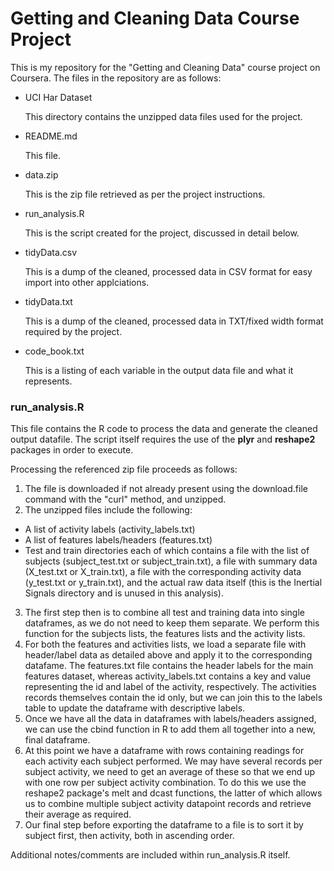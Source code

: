 
Getting and Cleaning Data Course Project
============================================


This is my repository for the "Getting and Cleaning Data" course project on Coursera. The files in the repository are as follows:



* UCI Har Dataset

    This directory contains the unzipped data files used for the project.
    
* README.md

    This file.
    
* data.zip

    This is the zip file retrieved as per the project instructions.
    
* run_analysis.R

    This is the script created for the project, discussed in detail below.
    
* tidyData.csv

    This is a dump of the cleaned, processed data in CSV format for easy import into other applciations.
    
* tidyData.txt

    This is a dump of the cleaned, processed data in TXT/fixed width format required by the project.
    
* code_book.txt

  This is a listing of each variable in the output data file and what it represents.
  
  
### run_analysis.R

This file contains the R code to process the data and generate the cleaned output datafile.
The script itself requires the use of the **plyr** and **reshape2** packages in order to execute.

Processing the referenced zip file proceeds as follows:

1. The file is downloaded if not already present using the download.file command with the "curl" method, and unzipped.
2. The unzipped files include the following:
  * A list of activity labels (activity_labels.txt)
  * A list of features labels/headers (features.txt)
  * Test and train directories each of which contains a file with the list of subjects (subject_test.txt or subject_train.txt), a file with summary data (X_test.txt or X_train.txt), a file with the corresponding activity data (y_test.txt or y_train.txt), and the actual raw data itself (this is the Inertial Signals directory and is unused in this analysis).
3. The first step then is to combine all test and training data into single dataframes, as we do not need to keep them separate. We perform this function for the subjects lists, the features lists and the activity lists. 
4. For both the features and activities lists, we load a separate file with header/label data as detailed above and apply it to the corresponding datafame. The features.txt file contains the header labels for the main features dataset, whereas activity_labels.txt contains a key and value representing the id and label of the activity, respectively. The activities records themselves contain the id only, but we can join this to the labels table to update the dataframe with descriptive labels.
5. Once we have all the data in dataframes with labels/headers assigned, we can use the cbind function in R to add them all together into a new, final dataframe.
6. At this point we have a dataframe with rows containing readings for each activity each subject performed. We may have several records per subject activity, we need to get an average of these so that we end up with one row per subject activity combination. To do this we use the reshape2 package's melt and dcast functions, the latter of which allows us to combine multiple subject activity datapoint records and retrieve their average as required.
7. Our final step before exporting the dataframe to a file is to sort it by subject first, then activity, both in ascending order.

Additional notes/comments are included within run_analysis.R itself.






